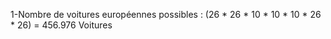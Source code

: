 1-Nombre de voitures européennes possibles : (26 * 26 * 10 * 10 * 10 * 26 * 26) = 456.976 Voitures


